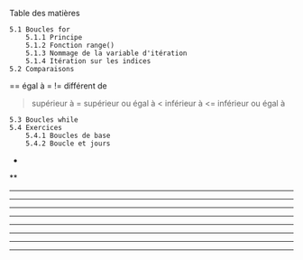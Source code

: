 Table des matières

    5.1 Boucles for
        5.1.1 Principe
        5.1.2 Fonction range()
        5.1.3 Nommage de la variable d'itération
        5.1.4 Itération sur les indices
    5.2 Comparaisons
== 	égal à   = 
!= 	différent de
> 	supérieur à
>= 	supérieur ou égal à
< 	inférieur à
<= 	inférieur ou égal à

    5.3 Boucles while
    5.4 Exercices
        5.4.1 Boucles de base
        5.4.2 Boucle et jours 


*
**
***
****
*****
******
*******
********
*********
**********
